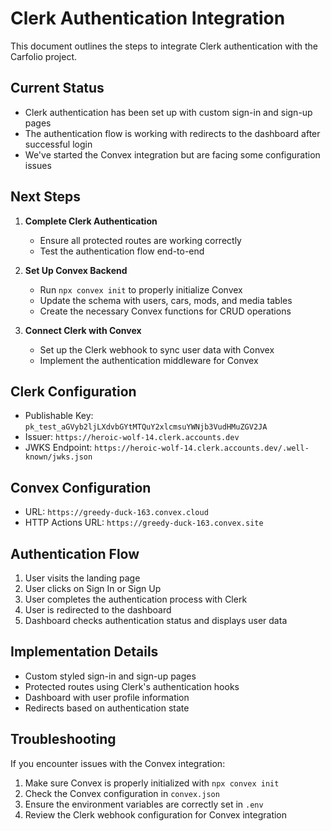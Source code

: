 # Clerk Authentication Integration

This document outlines the steps to integrate Clerk authentication with the Carfolio project.

## Current Status

- Clerk authentication has been set up with custom sign-in and sign-up pages
- The authentication flow is working with redirects to the dashboard after successful login
- We've started the Convex integration but are facing some configuration issues

## Next Steps

1. **Complete Clerk Authentication**
   - Ensure all protected routes are working correctly
   - Test the authentication flow end-to-end

2. **Set Up Convex Backend**
   - Run `npx convex init` to properly initialize Convex
   - Update the schema with users, cars, mods, and media tables
   - Create the necessary Convex functions for CRUD operations

3. **Connect Clerk with Convex**
   - Set up the Clerk webhook to sync user data with Convex
   - Implement the authentication middleware for Convex

## Clerk Configuration

- Publishable Key: `pk_test_aGVyb2ljLXdvbGYtMTQuY2xlcmsuYWNjb3VudHMuZGV2JA`
- Issuer: `https://heroic-wolf-14.clerk.accounts.dev`
- JWKS Endpoint: `https://heroic-wolf-14.clerk.accounts.dev/.well-known/jwks.json`

## Convex Configuration

- URL: `https://greedy-duck-163.convex.cloud`
- HTTP Actions URL: `https://greedy-duck-163.convex.site`

## Authentication Flow

1. User visits the landing page
2. User clicks on Sign In or Sign Up
3. User completes the authentication process with Clerk
4. User is redirected to the dashboard
5. Dashboard checks authentication status and displays user data

## Implementation Details

- Custom styled sign-in and sign-up pages
- Protected routes using Clerk's authentication hooks
- Dashboard with user profile information
- Redirects based on authentication state

## Troubleshooting

If you encounter issues with the Convex integration:

1. Make sure Convex is properly initialized with `npx convex init`
2. Check the Convex configuration in `convex.json`
3. Ensure the environment variables are correctly set in `.env`
4. Review the Clerk webhook configuration for Convex integration
